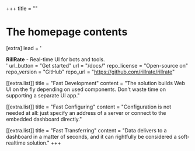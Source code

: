 +++
title = ""


# The homepage contents
[extra]
lead = '<div class="fs-3 mb-5"><b>RillRate</b> - Real-time UI for bots and tools.</div>'
url_button = "Get started"
url = "/docs/"
repo_license = "Open-source on"
repo_version = "GitHub"
repo_url = "https://github.com/rillrate/rillrate"

[[extra.list]]
title = "Fast Development"
content = "The solution builds Web UI on the fly depending on used components. Don't waste time on supporting a separate UI app."

[[extra.list]]
title = "Fast Configuring"
content = "Configuration is not needed at all: just specify an address of a server or connect to the embedded dashboard directly."

[[extra.list]]
title = "Fast Transferring"
content = "Data delivers to a dashboard in a matter of seconds, and it can rightfully be considered a soft-realtime solution."
+++
